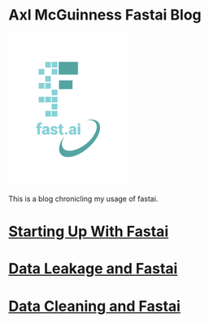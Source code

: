 # Axl McGuinness Fastai Blog
![logo](images/logo.png)

This is a blog chronicling my usage of fastai.

# [Starting Up With Fastai](https://github.com/axlMcg/fastai_blog/blob/master/_posts/2025-05-26-Blog1.md)
# [Data Leakage and Fastai](https://github.com/axlMcg/fastai_blog/blob/master/_posts/2025-05-26-Blog2.md)
# [Data Cleaning and Fastai](https://github.com/axlMcg/fastai_blog/blob/master/_posts/2025-05-26-Blog3.md)

